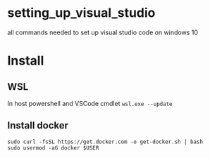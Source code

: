 # setting_up_visual_studio
all commands needed to set up visual studio code on windows 10


# Install
## WSL
In host powershell and VSCode cmdlet
```wsl.exe --update```
## Install docker
```
sudo curl -fsSL https://get.docker.com -o get-docker.sh | bash
sudo usermod -aG docker $USER
```
